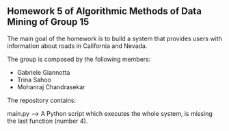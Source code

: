## Homework 5 of Algorithmic Methods of Data Mining of Group 15

The main goal of the homework is to build a system that provides users with information about roads in California and Nevada.

The group is composed by the following members:

- Gabriele Giannotta
- Trina Sahoo
- Mohanraj Chandrasekar

The repository contains:

main.py --> A Python script which executes the whole system, is missing the last function (number 4).
